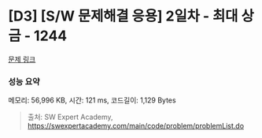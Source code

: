# [D3] [S/W 문제해결 응용] 2일차 - 최대 상금 - 1244 

[문제 링크](https://swexpertacademy.com/main/code/problem/problemDetail.do?contestProbId=AV15Khn6AN0CFAYD) 

### 성능 요약

메모리: 56,996 KB, 시간: 121 ms, 코드길이: 1,129 Bytes



> 출처: SW Expert Academy, https://swexpertacademy.com/main/code/problem/problemList.do